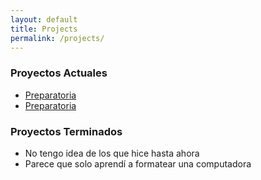 ```yaml
---
layout: default
title: Projects
permalink: /projects/
---
```


### Proyectos Actuales
- [Preparatoria](jefelucas.github.io/yachaiwasi)
- [Preparatoria](jefelucas.github.io/yachaiwasi)
### Proyectos Terminados
- No tengo idea de los que hice hasta ahora
- Parece que solo aprendí a formatear una computadora
